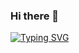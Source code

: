 ### Hi there 👋
[![Typing SVG](https://readme-typing-svg.herokuapp.com?center=true&vCenter=true&width=550&lines=Muhammad+Aaref+Al-Shami;Software+Engineer;Backend+Developer;Problem-Solver;.NET+%E2%9D%A4%EF%B8%8F)](https://git.io/typing-svg)
<!--
**aaref-sh/aaref-sh** is a ✨ _special_ ✨ repository because its `README.md` (this file) appears on your GitHub profile.

Here are some ideas to get you started:

- 🔭 I’m currently working on ...
- 🌱 I’m currently learning ...
- 👯 I’m looking to collaborate on ...
- 🤔 I’m looking for help with ...
- 💬 Ask me about ...
- 📫 How to reach me: ...
- 😄 Pronouns: ...
- ⚡ Fun fact: ...
-->
